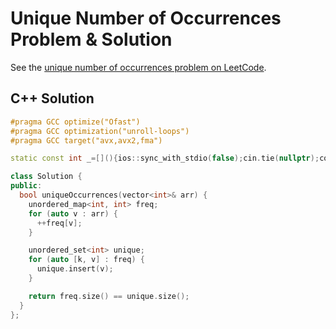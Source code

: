 # Unique Number of Occurrences Problem & Solution

See the [unique number of occurrences problem on LeetCode](https://leetcode.com/problems/unique-number-of-occurrences).

## C++ Solution

```cpp
#pragma GCC optimize("Ofast")
#pragma GCC optimization("unroll-loops")
#pragma GCC target("avx,avx2,fma")

static const int _=[](){ios::sync_with_stdio(false);cin.tie(nullptr);cout.tie(nullptr);return 0;}();

class Solution {
public:
  bool uniqueOccurrences(vector<int>& arr) {
    unordered_map<int, int> freq;
    for (auto v : arr) {
      ++freq[v];
    }

    unordered_set<int> unique;
    for (auto [k, v] : freq) {
      unique.insert(v);
    }

    return freq.size() == unique.size();
  }
};
```

